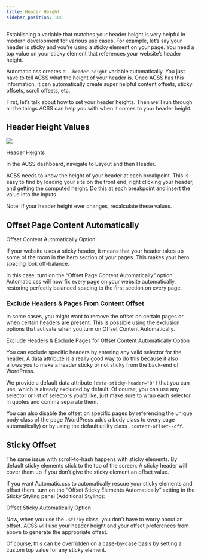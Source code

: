 ```yaml
---
title: Header Height
sidebar_position: 100
---
```


Establishing a variable that matches your header height is very helpful in modern development for various use cases. For example, let’s say your header is sticky and you’re using a sticky element on your page. You need a top value on your sticky element that references your website’s header height.

Automatic.css creates a `--header-height` variable automatically. You just have to tell ACSS what the height of your header is. Once ACSS has this information, it can automatically create super helpful content offsets, sticky offsets, scroll offsets, etc.

First, let’s talk about how to set your header heights. Then we’ll run through all the things ACSS can help you with when it comes to your header height.

## Header Height Values

![](https://automaticcss.com/wp-content/uploads/CleanShot-2024-09-24-at-16.20.02@2x-924x1024.jpg)

Header Heights

In the ACSS dashboard, navigate to Layout and then Header.

ACSS needs to know the height of your header at each breakpoint. This is easy to find by loading your site on the front end, right clicking your header, and getting the computed height. Do this at each breakpoint and insert the value into the inputs.

Note: If your header height ever changes, recalculate these values.

## Offset Page Content Automatically

Offset Content Automatically Option

If your website uses a sticky header, it means that your header takes up some of the room in the hero section of your pages. This makes your hero spacing look off-balance.

In this case, turn on the “Offset Page Content Automatically” option. Automatic.css will now fix every page on your website automatically, restoring perfectly balanced spacing to the first section on every page.

### Exclude Headers & Pages From Content Offset

In some cases, you might want to remove the offset on certain pages or when certain headers are present. This is possible using the exclusion options that activate when you turn on Offset Content Automatically.

Exclude Headers & Exclude Pages for Offset Content Automatically Option

You can exclude specific headers by entering any valid selector for the header. A data attribute is a really good way to do this because it also allows you to make a header sticky or not sticky from the back-end of WordPress.

We provide a default data attribute `[data-sticky-header="0"]` that you can use, which is already excluded by default. Of course, you can use any selector or list of selectors you’d like, just make sure to wrap each selector in quotes and comma separate them.

You can also disable the offset on specific pages by referencing the unique body class of the page (WordPress adds a body class to every page automatically) or by using the default utility class `.content-offset--off`.

## Sticky Offset

The same issue with scroll-to-hash happens with sticky elements. By default sticky elements stick to the top of the screen. A sticky header will cover them up if you don’t give the sticky element an offset value.

If you want Automatic.css to automatically rescue your sticky elements and offset them, turn on the “Offset Sticky Elements Automatically” setting in the Sticky Styling panel (Additional Styling):

Offset Sticky Automatically Option

Now, when you use the `.sticky` class, you don’t have to worry about an offset. ACSS will use your header height and your offset preferences from above to generate the appropriate offset.

Of course, this can be overridden on a case-by-case basis by setting a custom top value for any sticky element.
